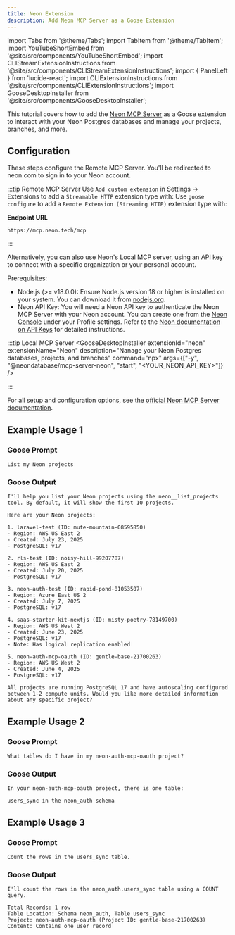 ```yaml
---
title: Neon Extension
description: Add Neon MCP Server as a Goose Extension
---
```


import Tabs from '@theme/Tabs';
import TabItem from '@theme/TabItem';
import YouTubeShortEmbed from '@site/src/components/YouTubeShortEmbed';
import CLIStreamExtensionInstructions from '@site/src/components/CLIStreamExtensionInstructions';
import { PanelLeft } from 'lucide-react';
import CLIExtensionInstructions from '@site/src/components/CLIExtensionInstructions';
import GooseDesktopInstaller from '@site/src/components/GooseDesktopInstaller';

This tutorial covers how to add the [Neon MCP Server](https://github.com/neondatabase-labs/mcp-server-neon) as a Goose extension to interact with your Neon Postgres databases and manage your projects, branches, and more.

## Configuration

These steps configure the Remote MCP Server. You'll be redirected to neon.com to sign in to your Neon account.

:::tip Remote MCP Server
<Tabs groupId="interface">
  <TabItem value="ui" label="Goose Desktop" default>
  Use `Add custom extension` in Settings → Extensions to add a `Streamable HTTP` extension type with:
  </TabItem>
  <TabItem value="cli" label="Goose CLI">
  Use `goose configure` to add a `Remote Extension (Streaming HTTP)` extension type with:
  </TabItem>
</Tabs>

  **Endpoint URL**
  ```
  https://mcp.neon.tech/mcp
  ```
:::

Alternatively, you can also use Neon's Local MCP server, using an API key to connect with a specific organization or your personal account.

Prerequisites:

- Node.js (>= v18.0.0): Ensure Node.js version 18 or higher is installed on your system. You can download it from [nodejs.org](https://nodejs.org/).
- Neon API Key: You will need a Neon API key to authenticate the Neon MCP Server with your Neon account. You can create one from the [Neon Console](https://console.neon.tech) under your Profile settings. Refer to the [Neon documentation on API Keys](https://neon.com/docs/manage/api-keys#creating-api-keys) for detailed instructions.

:::tip Local MCP Server
<Tabs groupId="interface">
  <TabItem value="ui" label="Goose Desktop" default>
    <GooseDesktopInstaller
      extensionId="neon"
      extensionName="Neon"
      description="Nanage your Neon Postgres databases, projects, and branches"
      command="npx"
      args={["-y", "@neondatabase/mcp-server-neon", "start", "<YOUR_NEON_API_KEY>"]}
    />
  </TabItem>

  <TabItem value="cli" label="Goose CLI (No Env Vars)">
    <CLIExtensionInstructions
      name="Neon MCP"
      command="npx -y @neondatabase/mcp-server-neon start <YOUR_NEON_API_KEY>"
      timeout={300}
    />
  </TabItem>

</Tabs>
:::

For all setup and configuration options, see the [official Neon MCP Server documentation](https://neon.com/docs/ai/neon-mcp-server).

## Example Usage 1

### Goose Prompt

```
List my Neon projects
```

### Goose Output

```
I'll help you list your Neon projects using the neon__list_projects tool. By default, it will show the first 10 projects.

Here are your Neon projects:

1. laravel-test (ID: mute-mountain-08595850)
- Region: AWS US East 2
- Created: July 23, 2025
- PostgreSQL: v17

2. rls-test (ID: noisy-hill-99207787)
- Region: AWS US East 2
- Created: July 20, 2025
- PostgreSQL: v17

3. neon-auth-test (ID: rapid-pond-81053507)
- Region: Azure East US 2
- Created: July 7, 2025
- PostgreSQL: v17

4. saas-starter-kit-nextjs (ID: misty-poetry-78149700)
- Region: AWS US West 2
- Created: June 23, 2025
- PostgreSQL: v17
- Note: Has logical replication enabled

5. neon-auth-mcp-oauth (ID: gentle-base-21700263)
- Region: AWS US West 2
- Created: June 4, 2025
- PostgreSQL: v17

All projects are running PostgreSQL 17 and have autoscaling configured between 1-2 compute units. Would you like more detailed information about any specific project?
```

## Example Usage 2

### Goose Prompt

```
What tables do I have in my neon-auth-mcp-oauth project?
```

### Goose Output

```
In your neon-auth-mcp-oauth project, there is one table:

users_sync in the neon_auth schema
```

## Example Usage 3

### Goose Prompt

```
Count the rows in the users_sync table.
```

### Goose Output

```
I'll count the rows in the neon_auth.users_sync table using a COUNT query.

Total Records: 1 row
Table Location: Schema neon_auth, Table users_sync
Project: neon-auth-mcp-oauth (Project ID: gentle-base-21700263)
Content: Contains one user record
```